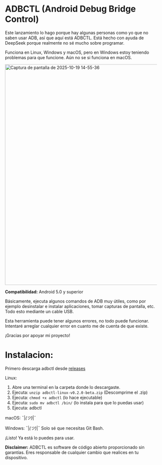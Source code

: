 # ADBCTL (Android Debug Bridge Control)
Este lanzamiento lo hago porque hay algunas personas como yo que no saben usar ADB, así que aquí está ADBCTL. 
Está hecho con ayuda de DeepSeek porque realmente no sé mucho sobre programar.

Funciona en Linux, Windows y macOS, pero en Windows estoy teniendo problemas para que funcione. Aún no se si funciona en macOS.


<img width="510" height="728" alt="Captura de pantalla de 2025-10-19 14-55-36" src="https://github.com/user-attachments/assets/90bd69e7-95d7-421a-9238-2bc1dc5df9ea" />


**Compatibilidad:** Android 5.0 y superior

Básicamente, ejecuta algunos comandos de ADB muy útiles, como por ejemplo desinstalar e instalar aplicaciones, tomar capturas de pantalla, etc. Todo esto mediante un cable USB.

Esta herramienta puede tener algunos errores, no todo puede funcionar. Intentaré arreglar cualquier error en cuanto me de cuenta de que existe.

¡Gracias por apoyar mi proyecto!

# Instalacion:
Primero descarga adbctl desde [releases](https://github.com/Gatomichi12/ADBCTL-Android-Debug-Bridge-Control-/releases)

Linux:

1. Abre una terminal en la carpeta donde lo descargaste.
2. Ejecuta: `unzip adbctl-linux-v0.2.0-beta.zip` (Descomprime el .zip)
3. Ejecuta: `chmod +x adbctl` (lo hace ejecutable)
4. Ejecuta: `sudo mv adbctl /bin/` (lo instala para que lo puedas usar)
5. Ejecuta: adbctl

macOS: ¯|_(ツ)_|¯

Windows: ¯|_(ツ)_|¯  Solo sé que necesitas Git Bash.

¡Listo! Ya está lo puedes para usar.

**Disclaimer:** ADBCTL es software de código abierto proporcionado sin garantías. Eres responsable de cualquier cambio que realices en tu dispositivo.
